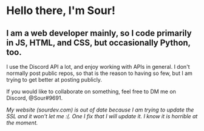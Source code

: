<h1>Hello there, I'm Sour!</h1>

<h2>I am a web developer mainly, so I code primarily in JS, HTML, and CSS, but occasionally Python, too.</h1>

I use the Discord API a lot, and enjoy working with APIs in general. I don't normally post public repos, so that is the reason to having so few, but I am trying to get better at posting publicly.

If you would like to collaborate on something, feel free to DM me on Discord, @Sour#9691.

*My website (sourdev.com) is out of date because I am trying to update the SSL and it won't let me :(. One I fix that I will update it. I know it is horrible at the moment.*

